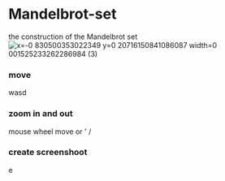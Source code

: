 # Mandelbrot-set
the construction of the Mandelbrot set
![x=-0 830500353022349 y=0 20716150841086087 width=0 001525233262286984 (3)](https://user-images.githubusercontent.com/56746157/111258766-32a34a80-8650-11eb-8301-65f226b87507.png)
### move
wasd 
### zoom in and out
mouse wheel move or ' /
### create screenshoot
e
